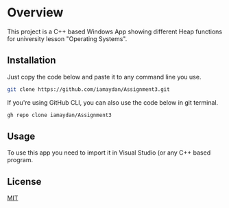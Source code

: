 # Overview

This project is a C++ based Windows App showing different Heap functions for university lesson "Operating Systems".

## Installation

Just copy the code below and paste it to any command line you use.

```bash
git clone https://github.com/iamaydan/Assignment3.git
```
If you're using GitHub CLI, you can also use the code below in git terminal.

```bash
gh repo clone iamaydan/Assignment3
```
## Usage

To use this app you need to import it in Visual Studio (or any C++ based program.

## License
[MIT](https://choosealicense.com/licenses/mit/)
